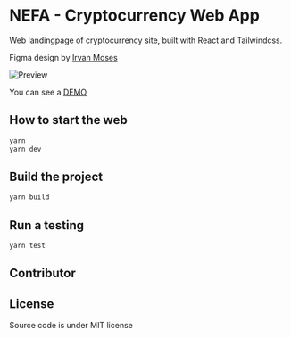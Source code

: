 # NEFA - Cryptocurrency Web App

Web landingpage of cryptocurrency site, built with React and Tailwindcss.

Figma design by [Irvan Moses](https://dribbble.com/irvan_moses)

![Preview](https://i.ibb.co/r6wHtcW/image.png)

You can see a [DEMO](https://nefa.netlify.app)

## How to start the web

```bash
yarn
yarn dev
```

## Build the project

```bash
yarn build
```

## Run a testing

```bash
yarn test
```

## Contributor

## License

Source code is under MIT license

